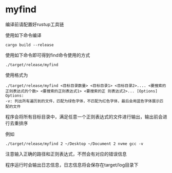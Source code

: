 # myfind

编译前请配置好rustup工具链

使用如下命令编译
```
cargo build --release
```

使用如下命令即可得到find命令使用的方式
```
./target/release/myfind
```

使用格式为
```
./target/release/myfind <目标目录数量> <目标目录1> <目标目录2>.... <要搜索的正则表达式的个数> <要搜索的正则表达式1> <要搜索的正 则表达式2>... [Options]
Options:
-v: 列出所有遍历到的文件，匹配为绿色字体，不匹配为红色字体，最后会用蓝色字体展示匹配的文件
```

程序会将所有目标目录中，满足任意一个正则表达式的文件进行输出，输出前会进行去重排序

例如
```
./target/release/myfind 2 ~/Desktop ~/Document 2 nvme gcc -v
```

注意输入正确的路径和正则表达式，不然会有对应的错误信息

程序运行时会输出日志信息，日志信息将会保存在target/log目录下